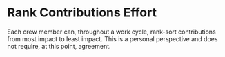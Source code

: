 # Rank Contributions Effort
Each crew member can, throughout a work cycle, rank-sort contributions from most impact to least impact. This is a personal perspective and does not require, at this point, agreement.